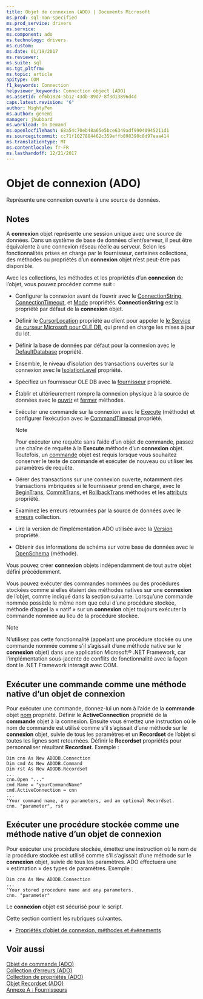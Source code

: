 ```yaml
---
title: Objet de connexion (ADO) | Documents Microsoft
ms.prod: sql-non-specified
ms.prod_service: drivers
ms.service: 
ms.component: ado
ms.technology: drivers
ms.custom: 
ms.date: 01/19/2017
ms.reviewer: 
ms.suite: sql
ms.tgt_pltfrm: 
ms.topic: article
apitype: COM
f1_keywords: Connection
helpviewer_keywords: Connection object [ADO]
ms.assetid: ef6b1824-5b12-43db-89d7-8f3d13896d4d
caps.latest.revision: "6"
author: MightyPen
ms.author: genemi
manager: jhubbard
ms.workload: On Demand
ms.openlocfilehash: 68a54c70eb48a65e5bce6349adf99040945211d1
ms.sourcegitcommit: cc71f1027884462c359effb898390c8d97eaa414
ms.translationtype: MT
ms.contentlocale: fr-FR
ms.lasthandoff: 12/21/2017
---
```

# <a name="connection-object-ado"></a>Objet de connexion (ADO)
Représente une connexion ouverte à une source de données.  
  
## <a name="remarks"></a>Notes   
 A **connexion** objet représente une session unique avec une source de données. Dans un système de base de données client/serveur, il peut être équivalente à une connexion réseau réelle au serveur. Selon les fonctionnalités prises en charge par le fournisseur, certaines collections, des méthodes ou propriétés d’un **connexion** objet n’est peut-être pas disponible.  
  
 Avec les collections, les méthodes et les propriétés d’un **connexion** de l’objet, vous pouvez procédez comme suit :  
  
-   Configurer la connexion avant de l’ouvrir avec le [ConnectionString](../../../ado/reference/ado-api/connectionstring-property-ado.md), [ConnectionTimeout](../../../ado/reference/ado-api/connectiontimeout-property-ado.md), et [Mode](../../../ado/reference/ado-api/mode-property-ado.md) propriétés. **ConnectionString** est la propriété par défaut de la **connexion** objet.  
  
-   Définir le [CursorLocation](../../../ado/reference/ado-api/cursorlocation-property-ado.md) propriété au client pour appeler le [le Service de curseur Microsoft pour OLE DB](../../../ado/guide/appendixes/microsoft-cursor-service-for-ole-db-ado-service-component.md), qui prend en charge les mises à jour du lot.  
  
-   Définir la base de données par défaut pour la connexion avec le [DefaultDatabase](../../../ado/reference/ado-api/defaultdatabase-property.md) propriété.  
  
-   Ensemble, le niveau d’isolation des transactions ouvertes sur la connexion avec le [IsolationLevel](../../../ado/reference/ado-api/isolationlevel-property.md) propriété.  
  
-   Spécifiez un fournisseur OLE DB avec la [fournisseur](../../../ado/reference/ado-api/provider-property-ado.md) propriété.  
  
-   Établir et ultérieurement rompre la connexion physique à la source de données avec le [ouvrir](../../../ado/reference/ado-api/open-method-ado-connection.md) et [fermer](../../../ado/reference/ado-api/close-method-ado.md) méthodes.  
  
-   Exécuter une commande sur la connexion avec le [Execute](../../../ado/reference/ado-api/execute-method-ado-connection.md) (méthode) et configurer l’exécution avec le [CommandTimeout](../../../ado/reference/ado-api/commandtimeout-property-ado.md) propriété.  
  
    > [!NOTE]
    >  Pour exécuter une requête sans l’aide d’un objet de commande, passez une chaîne de requête à la **Execute** méthode d’un **connexion** objet. Toutefois, un [commande](../../../ado/reference/ado-api/command-object-ado.md) objet est requis lorsque vous souhaitez conserver le texte de commande et exécuter de nouveau ou utiliser les paramètres de requête.  
  
-   Gérer des transactions sur une connexion ouverte, notamment des transactions imbriquées si le fournisseur prend en charge, avec le [BeginTrans](../../../ado/reference/ado-api/begintrans-committrans-and-rollbacktrans-methods-ado.md), [CommitTrans](../../../ado/reference/ado-api/begintrans-committrans-and-rollbacktrans-methods-ado.md), et [RollbackTrans](../../../ado/reference/ado-api/begintrans-committrans-and-rollbacktrans-methods-ado.md) méthodes et les [attributs](../../../ado/reference/ado-api/attributes-property-ado.md) propriété.  
  
-   Examinez les erreurs retournées par la source de données avec le [erreurs](../../../ado/reference/ado-api/errors-collection-ado.md) collection.  
  
-   Lire la version de l’implémentation ADO utilisée avec la [Version](../../../ado/reference/ado-api/version-property-ado.md) propriété.  
  
-   Obtenir des informations de schéma sur votre base de données avec le [OpenSchema](../../../ado/reference/ado-api/openschema-method.md) (méthode).  
  
 Vous pouvez créer **connexion** objets indépendamment de tout autre objet défini précédemment.  
  
 Vous pouvez exécuter des commandes nommées ou des procédures stockées comme si elles étaient des méthodes natives sur une **connexion** de l’objet, comme indiqué dans la section suivante. Lorsqu’une commande nommée possède le même nom que celui d’une procédure stockée, méthode d’appel la « natif » sur un **connexion** objet toujours exécuter la commande nommée au lieu de la procédure stockée.  
  
> [!NOTE]
>  N’utilisez pas cette fonctionnalité (appelant une procédure stockée ou une commande nommée comme s’il s’agissait d’une méthode native sur le **connexion** objet) dans une application Microsoft® .NET Framework, car l’implémentation sous-jacente de conflits de fonctionnalité avec la façon dont le .NET Framework interagit avec COM.  
  
## <a name="execute-a-command-as-a-native-method-of-a-connection-object"></a>Exécuter une commande comme une méthode native d’un objet de connexion  
 Pour exécuter une commande, donnez-lui un nom à l’aide de la **commande** objet [nom](../../../ado/reference/ado-api/name-property-ado.md) propriété. Définir le **ActiveConnection** propriété de la **commande** objet à la connexion. Ensuite vous émettez une instruction où le nom de commande est utilisé comme s’il s’agissait d’une méthode sur le **connexion** objet, suivie de tous les paramètres et un **Recordset** de l’objet si toutes les lignes sont retournées. Définir le **Recordset** propriétés pour personnaliser résultant **Recordset**. Exemple :  
  
```  
Dim cnn As New ADODB.Connection  
Dim cmd As New ADODB.Command  
Dim rst As New ADODB.Recordset  
...  
cnn.Open "..."  
cmd.Name = "yourCommandName"  
cmd.ActiveConnection = cnn  
...  
'Your command name, any parameters, and an optional Recordset.  
cnn. "parameter", rst  
```  
  
## <a name="execute-a-stored-procedure-as-a-native-method-of-a-connection-object"></a>Exécuter une procédure stockée comme une méthode native d’un objet de connexion  
 Pour exécuter une procédure stockée, émettez une instruction où le nom de la procédure stockée est utilisé comme s’il s’agissait d’une méthode sur le **connexion** objet, suivie de tous les paramètres. ADO effectuera une « estimation » des types de paramètres. Exemple :  
  
```  
Dim cnn As New ADODB.Connection  
...  
'Your stored procedure name and any parameters.  
cnn. "parameter"  
```  
  
 Le **connexion** objet est sécurisé pour le script.  
  
 Cette section contient les rubriques suivantes.  
  
-   [Propriétés d’objet de connexion, méthodes et événements](../../../ado/reference/ado-api/connection-object-properties-methods-and-events.md)  
  
## <a name="see-also"></a>Voir aussi  
 [Objet de commande (ADO)](../../../ado/reference/ado-api/command-object-ado.md)   
 [Collection d’erreurs (ADO)](../../../ado/reference/ado-api/errors-collection-ado.md)   
 [Collection de propriétés (ADO)](../../../ado/reference/ado-api/properties-collection-ado.md)   
 [Objet Recordset (ADO)](../../../ado/reference/ado-api/recordset-object-ado.md)   
 [Annexe A : Fournisseurs](../../../ado/guide/appendixes/appendix-a-providers.md)
